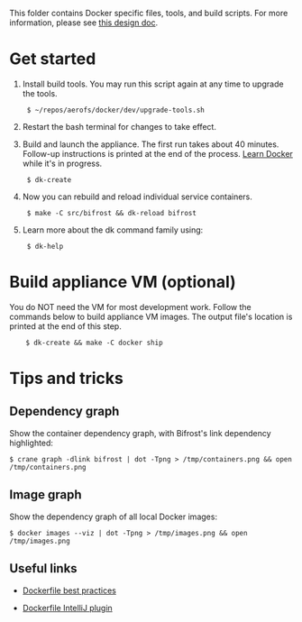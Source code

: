 This folder contains Docker specific files, tools, and build scripts. For more 
information, please see [this design doc](../docs/design/docker.html).

# Get started

1. Install build tools. You may run this script again at any time to upgrade the tools.

        $ ~/repos/aerofs/docker/dev/upgrade-tools.sh

2. Restart the bash terminal for changes to take effect.
   
3. Build and launch the appliance. The first run takes about 40 minutes. Follow-up instructions
is printed at the end of the process. [Learn Docker](https://docs.docker.com/userguide/) while
it's in progress.

        $ dk-create

4. Now you can rebuild and reload individual service containers.

        $ make -C src/bifrost && dk-reload bifrost
        
5. Learn more about the dk command family using:

        $ dk-help

# Build appliance VM (optional)

You do NOT need the VM for most development work. Follow the commands below to build appliance
VM images. The output file's location is printed at the end of this step.

        $ dk-create && make -C docker ship


# Tips and tricks

## Dependency graph

Show the container dependency graph, with Bifrost's link dependency highlighted:

    $ crane graph -dlink bifrost | dot -Tpng > /tmp/containers.png && open /tmp/containers.png
    
## Image graph

Show the dependency graph of all local Docker images:

    $ docker images --viz | dot -Tpng > /tmp/images.png && open /tmp/images.png

## Useful links

- [Dockerfile best practices](https://docs.docker.com/articles/dockerfile_best-practices/)

- [Dockerfile IntelliJ plugin](https://github.com/masgari/docker-intellij-idea)
